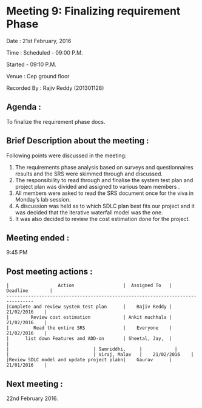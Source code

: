 
Meeting 9: Finalizing requirement Phase
======================================

Date : 21st February, 2016

Time : Scheduled - 09:00 P.M.

Started - 09:10 P.M.

Venue : Cep ground floor

Recorded By : Rajiv Reddy (201301128)



Agenda : 
-------
To finalize the requirement phase docs.

Brief Description about the meeting :
------------------------------------
Following points were discussed in the meeting: 
1) The requirements phase analysis based on surveys and questionnaires results and the SRS were skimmed through and discussed. 
2) The responsibility to read through and finalise the system test plan and  project plan was divided and assigned to various team members . 
3) All members were asked to read the SRS document once for the viva in Monday’s lab session.
4) A discussion was held as to which SDLC plan best fits our project and it was decided that the iterative waterfall model was the one.
5) It was also decided to review the cost estimation done for the project.

Meeting ended :
---------------
 9:45 PM

Post meeting actions :
----------------------

    |                  Action                  |  Assigned To   |  Deadline        |  
    --------------------------------------------------------------------------------
    |Complete and review system test plan      |    Rajiv Reddy |    21/02/2016    |  
    |        Review cost estimation            | Ankit muchhala |    21/02/2016    |  
    |         Read the entire SRS              |    Everyone    |    21/02/2016    |  
    |      list down Features and ADD-on       | Sheetal, Jay,  |		      |
    | 					            | Samriddhi,     |		      |
    | 					            | Viraj, Malav   |    21/02/2016    | 
    |Review SDLC model and update project plabn|    Gaurav      |    21/01/2016    |  

Next meeting : 
--------------
22nd February 2016.

